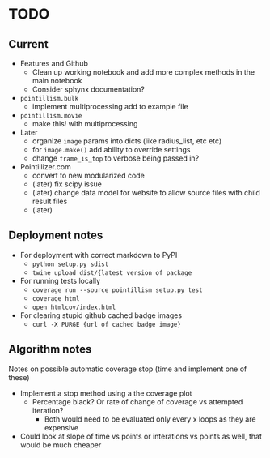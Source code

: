 # TODO

## Current

* Features and Github
  * Clean up working notebook and add more complex methods in the main notebook
  * Consider sphynx documentation?
* `pointillism.bulk`
  * implement multiprocessing add to example file
* `pointillism.movie`
  * make this! with multiprocessing
* Later
  * organize `image` params into dicts (like radius_list, etc etc)
  * for `image.make()` add ability to override settings
  * change `frame_is_top` to verbose being passed in?
* Pointillizer.com
  * convert to new modularized code
  * (later) fix scipy issue
  * (later) change data model for website to allow source files with child result files
  * (later) 

## Deployment notes
* For deployment with correct markdown to PyPI
  * `python setup.py sdist`
  * `twine upload dist/{latest version of package`
* For running tests locally
  * `coverage run --source pointillism setup.py test`
  * `coverage html`
  * `open htmlcov/index.html`
* For clearing stupid github cached badge images
  * `curl -X PURGE {url of cached badge image}`



## Algorithm notes
Notes on possible automatic coverage stop (time and implement one of these)
* Implement a stop method using a the coverage plot
  * Percentage black? Or rate of change of coverage vs attempted iteration?
    * Both would need to be evaluated only every x loops as they are expensive
* Could look at slope of time vs points or interations vs points as well, that would be much cheaper


